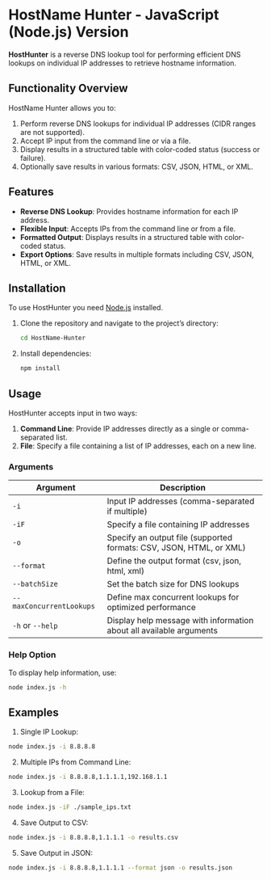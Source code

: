 # HostName Hunter - JavaScript (Node.js) Version

**HostHunter** is a reverse DNS lookup tool for performing efficient DNS lookups on individual IP addresses to retrieve hostname information.

## Functionality Overview

HostName Hunter allows you to:
1. Perform reverse DNS lookups for individual IP addresses (CIDR ranges are not supported).
2. Accept IP input from the command line or via a file.
3. Display results in a structured table with color-coded status (success or failure).
4. Optionally save results in various formats: CSV, JSON, HTML, or XML.


## Features

- **Reverse DNS Lookup**: Provides hostname information for each IP address.
- **Flexible Input**: Accepts IPs from the command line or from a file.
- **Formatted Output**: Displays results in a structured table with color-coded status.
- **Export Options**: Save results in multiple formats including CSV, JSON, HTML, or XML.

## Installation

To use HostHunter you need [Node.js](https://nodejs.org/) installed.

1. Clone the repository and navigate to the project’s directory:
    ```bash
    cd HostName-Hunter
    ```

2. Install dependencies:
    ```bash
    npm install
    ```

## Usage

HostHunter accepts input in two ways:
1. **Command Line**: Provide IP addresses directly as a single or comma-separated list.
2. **File**: Specify a file containing a list of IP addresses, each on a new line.

### Arguments

| Argument                 | Description                                                                                 |
|--------------------------|---------------------------------------------------------------------------------------------|
| `-i`                     | Input IP addresses (comma-separated if multiple)                                            |
| `-iF`                    | Specify a file containing IP addresses                                                      |
| `-o`                     | Specify an output file (supported formats: CSV, JSON, HTML, or XML)                         |
| `--format`               | Define the output format (csv, json, html, xml)                                             |
| `--batchSize`            | Set the batch size for DNS lookups                                                          |
| `--maxConcurrentLookups` | Define max concurrent lookups for optimized performance                                     |
| `-h` or `--help`         | Display help message with information about all available arguments                         |


### Help Option
To display help information, use:
```bash
node index.js -h
```

## Examples

1. Single IP Lookup:
```bash
node index.js -i 8.8.8.8
```

2. Multiple IPs from Command Line:
```bash
node index.js -i 8.8.8.8,1.1.1.1,192.168.1.1
```

3. Lookup from a File:
```bash
node index.js -iF ./sample_ips.txt
```

4. Save Output to CSV:
```bash
node index.js -i 8.8.8.8,1.1.1.1 -o results.csv
```

5. Save Output in JSON:
```bash
node index.js -i 8.8.8.8,1.1.1.1 --format json -o results.json
```

